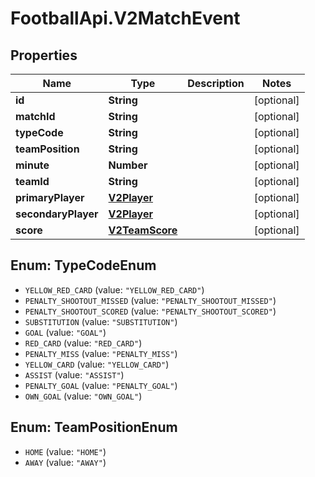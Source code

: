 # FootballApi.V2MatchEvent

## Properties
Name | Type | Description | Notes
------------ | ------------- | ------------- | -------------
**id** | **String** |  | [optional] 
**matchId** | **String** |  | [optional] 
**typeCode** | **String** |  | [optional] 
**teamPosition** | **String** |  | [optional] 
**minute** | **Number** |  | [optional] 
**teamId** | **String** |  | [optional] 
**primaryPlayer** | [**V2Player**](V2Player.md) |  | [optional] 
**secondaryPlayer** | [**V2Player**](V2Player.md) |  | [optional] 
**score** | [**V2TeamScore**](V2TeamScore.md) |  | [optional] 

<a name="TypeCodeEnum"></a>
## Enum: TypeCodeEnum

* `YELLOW_RED_CARD` (value: `"YELLOW_RED_CARD"`)
* `PENALTY_SHOOTOUT_MISSED` (value: `"PENALTY_SHOOTOUT_MISSED"`)
* `PENALTY_SHOOTOUT_SCORED` (value: `"PENALTY_SHOOTOUT_SCORED"`)
* `SUBSTITUTION` (value: `"SUBSTITUTION"`)
* `GOAL` (value: `"GOAL"`)
* `RED_CARD` (value: `"RED_CARD"`)
* `PENALTY_MISS` (value: `"PENALTY_MISS"`)
* `YELLOW_CARD` (value: `"YELLOW_CARD"`)
* `ASSIST` (value: `"ASSIST"`)
* `PENALTY_GOAL` (value: `"PENALTY_GOAL"`)
* `OWN_GOAL` (value: `"OWN_GOAL"`)


<a name="TeamPositionEnum"></a>
## Enum: TeamPositionEnum

* `HOME` (value: `"HOME"`)
* `AWAY` (value: `"AWAY"`)

